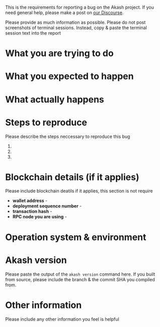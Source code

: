 This is the requirements for reporting a bug on the Akash project. If you need general
help, please make a post on [our Discourse](https://forum.akash.network).

Please provide as much information as possible. Please do not post screenshots of terminal
sessions. Instead, copy & paste the terminal session text into the report

# What you are trying to do 

# What you expected to happen 

# What actually happens

# Steps to reproduce

Please describe the steps neccessary to reproduce this bug

1.
2.
3.

# Blockchain details (if it applies)

Please include blockchain deatils if it applies, this section is not require

* **wallet address** -
* **deployment sequence number** -
* **transaction hash** -
* **RPC node you are using** -

# Operation system & environment

# Akash version

Please paste the output of the `akash version` command here. If you built from source,
please include the branch & the commit SHA you compiled from.

# Other information

Please include any other information you feel is helpful